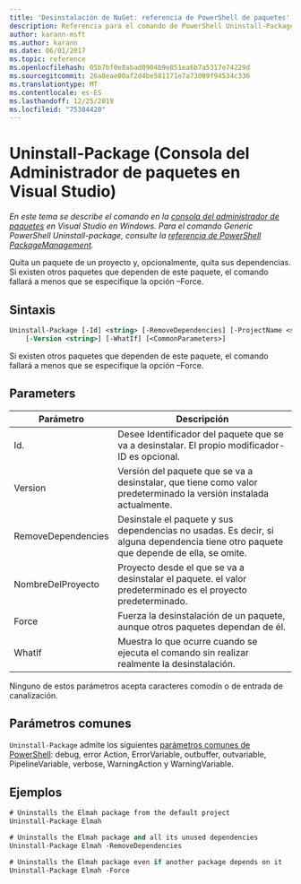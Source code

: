```yaml
---
title: 'Desinstalación de NuGet: referencia de PowerShell de paquetes'
description: Referencia para el comando de PowerShell Uninstall-Package en la consola del administrador de paquetes NuGet en Visual Studio.
author: karann-msft
ms.author: karann
ms.date: 06/01/2017
ms.topic: reference
ms.openlocfilehash: 05b7bf0e8abad0904b9e851ea6b7a5317e74229d
ms.sourcegitcommit: 26a8eae00af2d4be581171e7a73009f94534c336
ms.translationtype: MT
ms.contentlocale: es-ES
ms.lasthandoff: 12/25/2019
ms.locfileid: "75384420"
---
```

# <a name="uninstall-package-package-manager-console-in-visual-studio"></a>Uninstall-Package (Consola del Administrador de paquetes en Visual Studio)

*En este tema se describe el comando en la [consola del administrador de paquetes](../../consume-packages/install-use-packages-powershell.md) en Visual Studio en Windows. Para el comando Generic PowerShell Uninstall-package, consulte la [referencia de PowerShell PackageManagement](/powershell/module/packagemanagement/?view=powershell-6).*

Quita un paquete de un proyecto y, opcionalmente, quita sus dependencias. Si existen otros paquetes que dependen de este paquete, el comando fallará a menos que se especifique la opción –Force.

## <a name="syntax"></a>Sintaxis

```ps
Uninstall-Package [-Id] <string> [-RemoveDependencies] [-ProjectName <string>] [-Force]
    [-Version <string>] [-WhatIf] [<CommonParameters>]
```

Si existen otros paquetes que dependen de este paquete, el comando fallará a menos que se especifique la opción –Force.

## <a name="parameters"></a>Parameters

| Parámetro | Descripción |
| --- | --- |
| Id. | Desee Identificador del paquete que se va a desinstalar. El propio modificador-ID es opcional. |
| Version | Versión del paquete que se va a desinstalar, que tiene como valor predeterminado la versión instalada actualmente. |
| RemoveDependencies | Desinstale el paquete y sus dependencias no usadas. Es decir, si alguna dependencia tiene otro paquete que depende de ella, se omite. |
| NombreDelProyecto | Proyecto desde el que se va a desinstalar el paquete. el valor predeterminado es el proyecto predeterminado. |
| Force | Fuerza la desinstalación de un paquete, aunque otros paquetes dependan de él. |
| WhatIf | Muestra lo que ocurre cuando se ejecuta el comando sin realizar realmente la desinstalación. |

Ninguno de estos parámetros acepta caracteres comodín o de entrada de canalización.

## <a name="common-parameters"></a>Parámetros comunes

`Uninstall-Package` admite los siguientes [parámetros comunes de PowerShell](https://go.microsoft.com/fwlink/?LinkID=113216): debug, error Action, ErrorVariable, outbuffer, outvariable, PipelineVariable, verbose, WarningAction y WarningVariable.

## <a name="examples"></a>Ejemplos

```ps
# Uninstalls the Elmah package from the default project
Uninstall-Package Elmah

# Uninstalls the Elmah package and all its unused dependencies
Uninstall-Package Elmah -RemoveDependencies 

# Uninstalls the Elmah package even if another package depends on it
Uninstall-Package Elmah -Force
```
